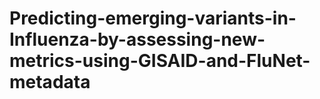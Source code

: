 # Predicting-emerging-variants-in-Influenza-by-assessing-new-metrics-using-GISAID-and-FluNet-metadata